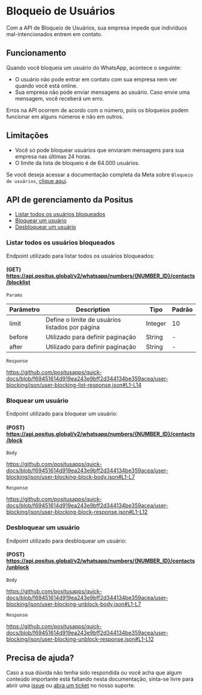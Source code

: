 # Bloqueio de Usuários

Com a API de Bloqueio de Usuários, sua empresa impede que indivíduos mal-intencionados entrem em contato.

## Funcionamento

Quando você bloqueia um usuário do WhatsApp, acontece o seguinte:

- O usuário não pode entrar em contato com sua empresa nem ver quando você está online.
- Sua empresa não pode enviar mensagens ao usuário. Caso envie uma mensagem, você receberá um erro.

Erros na API ocorrem de acordo com o número, pois os bloqueios podem funcionar em alguns números e não em outros.

## Limitações

- Você só pode bloquear usuários que enviaram mensagens para sua empresa nas últimas 24 horas.
- O limite da lista de bloqueio é de 64.000 usuários.

Se você deseja acessar a documentação completa da Meta sobre `Bloqueio de usuários`, [clique aqui](https://developers.facebook.com/docs/whatsapp/cloud-api/block-users).

## API de gerenciamento da Positus

- [Listar todos os usuários bloqueados](#listar-todos-os-usuários-bloqueados)
- [Bloquear um usuário](#bloquear-um-usuário)
- [Desbloquear um usuário](#desbloquear-um-usuário)

### Listar todos os usuários bloqueados

Endpoint utilizado para listar todos os usuários bloqueados:

#### (GET) https://api.positus.global/v2/whatsapp/numbers/{NUMBER_ID}/contacts/blocklist

`Params`

| Parâmetro | Description | Tipo | Padrão |
| --- | --- | --- | --- |
| limit | Define o limite de usuários listados por página | Integer | 10 |
| before | Utilizado para definir paginação | String | - |
| after | Utilizado para definir paginação | String | - |

`Response`

https://github.com/positusapps/quick-docs/blob/f69451614d919ea243e9bff2d344134be359acea/user-blocking/json/user-blocking-list-response.json#L1-L14

### Bloquear um usuário

Endpoint utilizado para bloquear um usuário:

#### (POST) https://api.positus.global/v2/whatsapp/numbers/{NUMBER_ID}/contacts/block

`Body`

https://github.com/positusapps/quick-docs/blob/f69451614d919ea243e9bff2d344134be359acea/user-blocking/json/user-blocking-block-body.json#L1-L7

`Response`

https://github.com/positusapps/quick-docs/blob/f69451614d919ea243e9bff2d344134be359acea/user-blocking/json/user-blocking-block-response.json#L1-L12

### Desbloquear um usuário

Endpoint utilizado para desbloquear um usuário:

#### (POST) https://api.positus.global/v2/whatsapp/numbers/{NUMBER_ID}/contacts/unblock

`Body`

https://github.com/positusapps/quick-docs/blob/f69451614d919ea243e9bff2d344134be359acea/user-blocking/json/user-blocking-unblock-body.json#L1-L7

`Response`

https://github.com/positusapps/quick-docs/blob/f69451614d919ea243e9bff2d344134be359acea/user-blocking/json/user-blocking-unblock-response.json#L1-L12

## Precisa de ajuda?

Caso a sua dúvida não tenha sido respondida ou você acha que algum conteúdo importante está faltando nesta documentação, sinta-se livre para abrir uma [issue](https://github.com/positusapps/quick-docs/issues) ou [abra um ticket](https://studio.posit.us/suporte) no nosso suporte.
